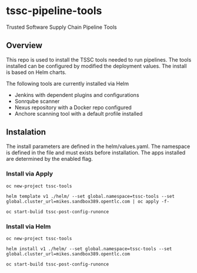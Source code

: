 # tssc-pipeline-tools
Trusted Software Supply Chain Pipeline Tools

## Overview
This repo is used to install the TSSC tools needed to run pipelines.  The tools installed can be configured by modified the deployment values.  The install is based on Helm charts.

The following tools are currently installed via Helm
* Jenkins with dependent plugins and configurations
* Sonrqube scanner
* Nexus repository with a Docker repo configured
* Anchore scanning tool with a default profile installed

## Instalation

The install parameters are defined in the helm/values.yaml.  The namespace is defined in the file and must exists before installation.  The apps installed are determined by the enabled flag.  

### Install via Apply

````
oc new-project tssc-tools

helm template v1 ./helm/ --set global.namespace=tssc-tools --set global.cluster_url=mikes.sandbox389.opentlc.com | oc apply -f-

oc start-bulid tssc-post-config-runonce
````
### Install via Helm

````
oc new-project tssc-tools

helm install v1 ./helm/ --set global.namespace=tssc-tools --set global.cluster_url=mikes.sandbox389.opentlc.com

oc start-build tssc-post-config-runonce
````

